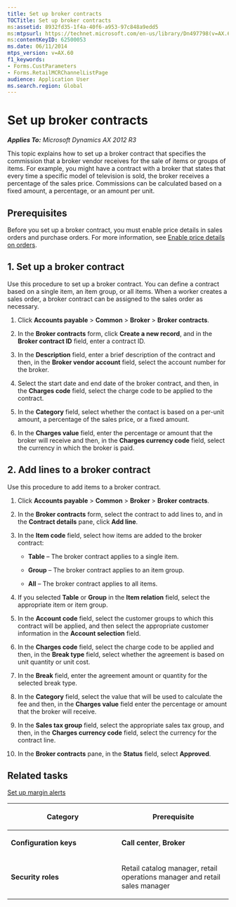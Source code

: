```yaml
---
title: Set up broker contracts
TOCTitle: Set up broker contracts
ms:assetid: 8932fd35-1f4a-40f6-a953-97c848a9edd5
ms:mtpsurl: https://technet.microsoft.com/en-us/library/Dn497798(v=AX.60)
ms:contentKeyID: 62500053
ms.date: 06/11/2014
mtps_version: v=AX.60
f1_keywords:
- Forms.CustParameters
- Forms.RetailMCRChannelListPage
audience: Application User
ms.search.region: Global
---
```


# Set up broker contracts 


_**Applies To:** Microsoft Dynamics AX 2012 R3_

This topic explains how to set up a broker contract that specifies the commission that a broker vendor receives for the sale of items or groups of items. For example, you might have a contract with a broker that states that every time a specific model of television is sold, the broker receives a percentage of the sales price. Commissions can be calculated based on a fixed amount, a percentage, or an amount per unit.

## Prerequisites

Before you set up a broker contract, you must enable price details in sales orders and purchase orders. For more information, see [Enable price details on orders](enable-price-details-on-orders.md).

## 1\. Set up a broker contract

Use this procedure to set up a broker contract. You can define a contract based on a single item, an item group, or all items. When a worker creates a sales order, a broker contract can be assigned to the sales order as necessary.

1.  Click **Accounts payable** \> **Common** \> **Broker** \> **Broker contracts**.

2.  In the **Broker contracts** form, click **Create a new record**, and in the **Broker contract ID** field, enter a contract ID.

3.  In the **Description** field, enter a brief description of the contract and then, in the **Broker vendor account** field, select the account number for the broker.

4.  Select the start date and end date of the broker contract, and then, in the **Charges code** field, select the charge code to be applied to the contract.

5.  In the **Category** field, select whether the contact is based on a per-unit amount, a percentage of the sales price, or a fixed amount.

6.  In the **Charges value** field, enter the percentage or amount that the broker will receive and then, in the **Charges currency code** field, select the currency in which the broker is paid.

## 2\. Add lines to a broker contract

Use this procedure to add items to a broker contract.

1.  Click **Accounts payable** \> **Common** \> **Broker** \> **Broker contracts**.

2.  In the **Broker contracts** form, select the contract to add lines to, and in the **Contract details** pane, click **Add line**.

3.  In the **Item code** field, select how items are added to the broker contract:
    
      - **Table** – The broker contract applies to a single item.
    
      - **Group** – The broker contract applies to an item group.
    
      - **All** – The broker contract applies to all items.

4.  If you selected **Table** or **Group** in the **Item relation** field, select the appropriate item or item group.

5.  In the **Account code** field, select the customer groups to which this contract will be applied, and then select the appropriate customer information in the **Account selection** field.

6.  In the **Charges code** field, select the charge code to be applied and then, in the **Break type** field, select whether the agreement is based on unit quantity or unit cost.

7.  In the **Break** field, enter the agreement amount or quantity for the selected break type.

8.  In the **Category** field, select the value that will be used to calculate the fee and then, in the **Charges value** field enter the percentage or amount that the broker will receive.

9.  In the **Sales tax group** field, select the appropriate sales tax group, and then, in the **Charges currency code** field, select the currency for the contract line.

10. In the **Broker contracts** pane, in the **Status** field, select **Approved**.

## Related tasks

[Set up margin alerts](set-up-margin-alerts.md)

<table>
<colgroup>
<col style="width: 50%" />
<col style="width: 50%" />
</colgroup>
<thead>
<tr class="header">
<th><p>Category</p></th>
<th><p>Prerequisite</p></th>
</tr>
</thead>
<tbody>
<tr class="odd">
<td><p><strong>Configuration keys</strong></p></td>
<td><p><strong>Call center</strong>, <strong>Broker</strong></p></td>
</tr>
<tr class="even">
<td><p><strong>Security roles</strong></p></td>
<td><p>Retail catalog manager, retail operations manager and retail sales manager</p></td>
</tr>
</tbody>
</table>

  


